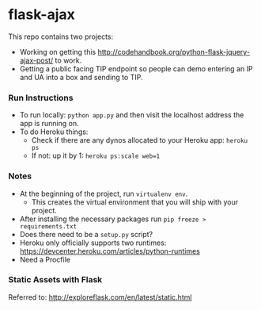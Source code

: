 # flask-ajax

This repo contains two projects:
- Working on getting this http://codehandbook.org/python-flask-jquery-ajax-post/ to work.
- Getting a public facing TIP endpoint so people can demo entering an IP and UA into a box and sending to TIP. 

### Run Instructions
- To run locally: `python app.py` and then visit the localhost address the app is running on. 
- To do Heroku things:
	- Check if there are any dynos allocated to your Heroku app: `heroku ps`
	- If not: up it by 1: `heroku ps:scale web=1`
	

### Notes
- At the beginning of the project, run `virtualenv env`.
	+ This creates the virtual environment that you will ship with your project. 
- After installing the necessary packages run `pip freeze > requirements.txt`
- Does there need to be a `setup.py` script? 
- Heroku only officially supports two runtimes: https://devcenter.heroku.com/articles/python-runtimes
- Need a Procfile

### Static Assets with Flask

Referred to: http://exploreflask.com/en/latest/static.html
